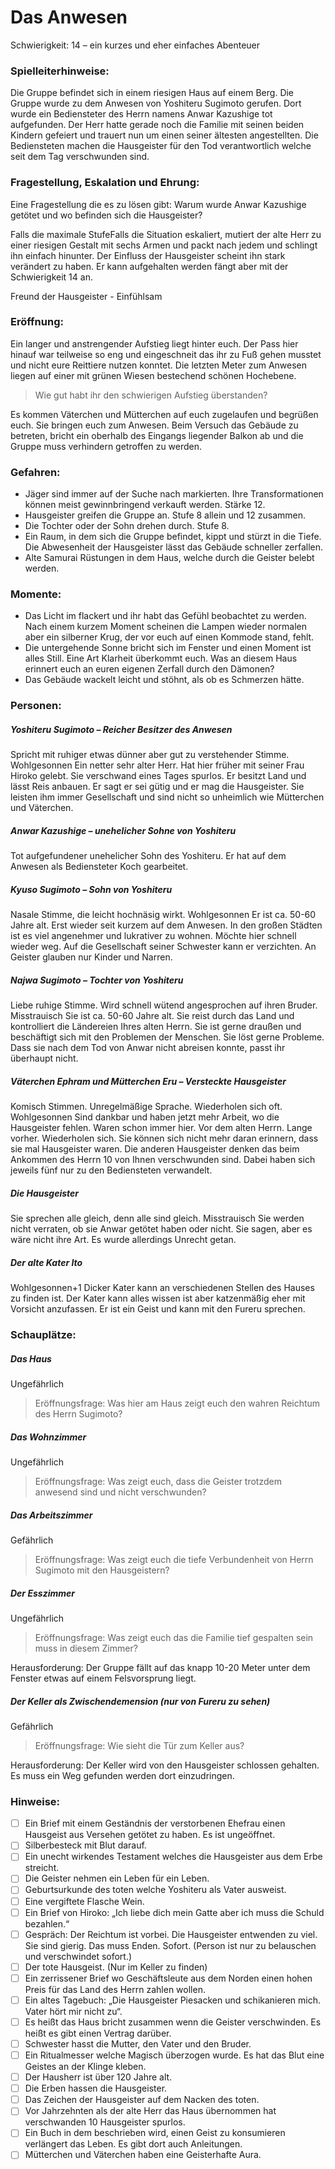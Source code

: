 # Das Anwesen

Schwierigkeit: 14 – ein kurzes und eher einfaches Abenteuer

### Spielleiterhinweise:

Die Gruppe befindet sich in einem riesigen Haus auf einem Berg. Die Gruppe wurde zu dem Anwesen von Yoshiteru Sugimoto gerufen. Dort wurde ein Bediensteter des Herrn namens Anwar Kazushige tot aufgefunden. Der Herr hatte gerade noch die Familie mit seinen beiden Kindern gefeiert und trauert nun um einen seiner ältesten angestellten. Die Bediensteten machen die Hausgeister für den Tod verantwortlich welche seit dem Tag verschwunden sind.

### Fragestellung, Eskalation und Ehrung:

Eine Fragestellung die es zu lösen gibt: Warum wurde Anwar Kazushige getötet und wo befinden sich die Hausgeister? 

Falls die maximale StufeFalls die Situation eskaliert, mutiert der alte Herr zu einer riesigen Gestalt mit sechs Armen und packt nach jedem und schlingt ihn einfach hinunter. Der Einfluss der Hausgeister scheint ihn stark verändert zu haben. Er kann aufgehalten werden fängt aber mit der Schwierigkeit 14 an.

Freund der Hausgeister - Einfühlsam

### Eröffnung:

Ein langer und anstrengender Aufstieg liegt hinter euch. Der Pass hier hinauf war teilweise so eng und eingeschneit das ihr zu Fuß gehen musstet und nicht eure Reittiere nutzen konntet. Die letzten Meter zum Anwesen liegen auf einer mit grünen Wiesen bestechend schönen Hochebene. 

> Wie gut habt ihr den schwierigen Aufstieg überstanden?

Es kommen Väterchen und Mütterchen auf euch zugelaufen und begrüßen euch. Sie bringen euch zum Anwesen. Beim Versuch das Gebäude zu betreten, bricht ein oberhalb des Eingangs liegender Balkon ab und die Gruppe muss verhindern getroffen zu werden. 

### Gefahren:

-	Jäger sind immer auf der Suche nach markierten. Ihre Transformationen können meist gewinnbringend verkauft werden. Stärke 12.
-	Hausgeister greifen die Gruppe an. Stufe 8 allein und 12 zusammen. 
-	Die Tochter oder der Sohn drehen durch. Stufe 8.
-	Ein Raum, in dem sich die Gruppe befindet, kippt und stürzt in die Tiefe. Die Abwesenheit der Hausgeister lässt das Gebäude schneller zerfallen.
-	Alte Samurai Rüstungen in dem Haus, welche durch die Geister belebt werden.

### Momente:

-	Das Licht im flackert und ihr habt das Gefühl beobachtet zu werden. Nach einem kurzem Moment scheinen die Lampen wieder normalen aber ein silberner Krug, der vor euch auf einen Kommode stand, fehlt. 
-	Die untergehende Sonne bricht sich im Fenster und einen Moment ist alles Still. Eine Art Klarheit überkommt euch. Was an diesem Haus erinnert euch an euren eigenen Zerfall durch den Dämonen?
-	Das Gebäude wackelt leicht und stöhnt, als ob es Schmerzen hätte. 

### Personen:

##### Yoshiteru Sugimoto – Reicher Besitzer des Anwesen

Spricht mit ruhiger etwas dünner aber gut zu verstehender Stimme. Wohlgesonnen
Ein netter sehr alter Herr. Hat hier früher mit seiner Frau Hiroko gelebt. Sie verschwand eines Tages spurlos. Er besitzt Land und lässt Reis anbauen. Er sagt er sei gütig und er mag die Hausgeister. Sie leisten ihm immer Gesellschaft und sind nicht so unheimlich wie Mütterchen und Väterchen. 

##### Anwar Kazushige – unehelicher Sohne von Yoshiteru

Tot aufgefundener unehelicher Sohn des Yoshiteru. Er hat auf dem Anwesen als Bediensteter Koch gearbeitet.

##### Kyuso Sugimoto – Sohn von Yoshiteru

Nasale Stimme, die leicht hochnäsig wirkt.
Wohlgesonnen
Er ist ca. 50-60 Jahre alt. Erst wieder seit kurzem auf dem Anwesen. In den großen Städten ist es viel angenehmer und lukrativer zu wohnen. Möchte hier schnell wieder weg. Auf die Gesellschaft seiner Schwester kann er verzichten. An Geister glauben nur Kinder und Narren.

##### Najwa Sugimoto – Tochter von Yoshiteru

Liebe ruhige Stimme. Wird schnell wütend angesprochen auf ihren Bruder.
Misstrauisch
Sie ist ca. 50-60 Jahre alt. Sie reist durch das Land und kontrolliert die Ländereien Ihres alten Herrn. Sie ist gerne draußen und beschäftigt sich mit den Problemen der Menschen. Sie löst gerne Probleme. Dass sie nach dem Tod von Anwar nicht abreisen konnte, passt ihr überhaupt nicht.

##### Väterchen Ephram und Mütterchen Eru – Versteckte Hausgeister

Komisch Stimmen. Unregelmäßige Sprache. Wiederholen sich oft. 
Wohlgesonnen
Sind dankbar und haben jetzt mehr Arbeit, wo die Hausgeister fehlen. Waren schon immer hier. Vor dem alten Herrn. Lange vorher. Wiederholen sich. Sie können sich nicht mehr daran erinnern, dass sie mal Hausgeister waren.
Die anderen Hausgeister denken das beim Ankommen des Herrn 10 von Ihnen verschwunden sind. Dabei haben sich jeweils fünf nur zu den Bediensteten verwandelt.

##### Die Hausgeister

Sie sprechen alle gleich, denn alle sind gleich.
Misstrauisch
Sie werden nicht verraten, ob sie Anwar getötet haben oder nicht. Sie sagen, aber es wäre nicht ihre Art. Es wurde allerdings Unrecht getan. 

##### Der alte Kater Ito

Wohlgesonnen+1
Dicker Kater kann an verschiedenen Stellen des Hauses zu finden ist.
Der Kater kann alles wissen ist aber katzenmäßig eher mit Vorsicht anzufassen. Er ist ein Geist und kann mit den Fureru sprechen.

### Schauplätze:

##### Das Haus

Ungefährlich

> Eröffnungsfrage: Was hier am Haus zeigt euch den wahren Reichtum des Herrn Sugimoto?

##### Das Wohnzimmer

Ungefährlich

> Eröffnungsfrage: Was zeigt euch, dass die Geister trotzdem anwesend sind und nicht verschwunden?

##### Das Arbeitszimmer

Gefährlich

> Eröffnungsfrage: Was zeigt euch die tiefe Verbundenheit von Herrn Sugimoto mit den Hausgeistern?

##### Der Esszimmer

Ungefährlich

> Eröffnungsfrage: Was zeigt euch das die Familie tief gespalten sein muss in diesem Zimmer?

Herausforderung: Der Gruppe fällt auf das knapp 10-20 Meter unter dem Fenster etwas auf einem Felsvorsprung liegt. 

##### Der Keller als Zwischendemension (nur von Fureru zu sehen)

Gefährlich

> Eröffnungsfrage: Wie sieht die Tür zum Keller aus?

Herausforderung: Der Keller wird von den Hausgeister schlossen gehalten. Es muss ein Weg gefunden werden dort einzudringen. 

### Hinweise:

-	[   ] Ein Brief mit einem Geständnis der verstorbenen Ehefrau einen Hausgeist aus Versehen getötet zu haben. Es ist ungeöffnet.
-	[   ] Silberbesteck mit Blut darauf.
-	[   ] Ein unecht wirkendes Testament welches die Hausgeister aus dem Erbe streicht.
-	[   ] Die Geister nehmen ein Leben für ein Leben.
-	[   ] Geburtsurkunde des toten welche Yoshiteru als Vater ausweist.
-	[   ] Eine vergiftete Flasche Wein.
-	[   ] Ein Brief von Hiroko: „Ich liebe dich mein Gatte aber ich muss die Schuld bezahlen.“
-	[   ] Gespräch: Der Reichtum ist vorbei. Die Hausgeister entwenden zu viel. Sie sind gierig. Das muss Enden. Sofort. (Person ist nur zu belauschen und verschwindet sofort.)
-	[   ] Der tote Hausgeist. (Nur im Keller zu finden)
-	[   ] Ein zerrissener Brief wo Geschäftsleute aus dem Norden einen hohen Preis für das Land des Herrn zahlen wollen.
-	[   ] Ein altes Tagebuch: „Die Hausgeister Piesacken und schikanieren mich. Vater hört mir nicht zu“.
-	[   ] Es heißt das Haus bricht zusammen wenn die Geister verschwinden. Es heißt es gibt einen Vertrag darüber.
-	[   ] Schwester hasst die Mutter, den Vater und den Bruder.
-	[   ] Ein Ritualmesser welche Magisch überzogen wurde. Es hat das Blut eine Geistes an der Klinge kleben.
-	[   ] Der Hausherr ist über 120 Jahre alt.
-	[   ] Die Erben hassen die Hausgeister.
-	[   ] Das Zeichen der Hausgeister auf dem Nacken des toten.
-	[   ] Vor Jahrzehnten als der alte Herr das Haus übernommen hat verschwanden 10 Hausgeister spurlos. 
-	[   ] Ein Buch in dem beschrieben wird, einen Geist zu konsumieren verlängert das Leben. Es gibt dort auch Anleitungen.
-	[   ] Mütterchen und Väterchen haben eine Geisterhafte Aura.